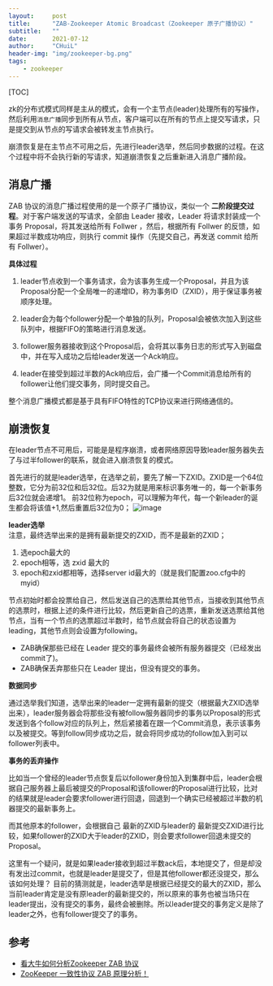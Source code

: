 ```yaml
---
layout:     post
title:      "ZAB-Zookeeper Atomic Broadcast（Zookeeper 原子广播协议）"
subtitle:   ""
date:       2021-07-12
author:     "CHuiL"
header-img: "img/zookeeper-bg.png"
tags:
    - zookeeper
---
```


[TOC]

zk的分布式模式同样是主从的模式，会有一个主节点(leader)处理所有的写操作，然后利用`消息广播`同步到所有从节点，客户端可以在所有的节点上提交写请求，只是提交到从节点的写请求会被转发主节点执行。    

崩溃恢复是在主节点不可用之后，先进行leader选举，然后同步数据的过程。在这个过程中将不会执行新的写请求，知道崩溃恢复之后重新进入消息广播阶段。


## 消息广播
ZAB 协议的消息广播过程使用的是一个原子广播协议，类似一个 **二阶段提交过程**。对于客户端发送的写请求，全部由 Leader 接收，Leader 将请求封装成一个事务 Proposal，将其发送给所有 Follwer ，然后，根据所有 Follwer 的反馈，如果超过半数成功响应，则执行 commit 操作（先提交自己，再发送 commit 给所有 Follwer）。

**具体过程**

1. leader节点收到一个事务请求，会为该事务生成一个Proposal，并且为该Proposal分配一个全局唯一的递增ID，称为事务ID（ZXID），用于保证事务被顺序处理。    

2. leader会为每个follower分配一个单独的队列，Proposal会被依次加入到这些队列中，根据FIFO的策略进行消息发送。  

3. follower服务器接收到这个Proposal后，会将其以事务日志的形式写入到磁盘中，并在写入成功之后给leader发送一个Ack响应。  

4. leader在接受到超过半数的Ack响应后，会广播一个Commit消息给所有的follower让他们提交事务，同时提交自己。


整个消息广播模式都是基于具有FIFO特性的TCP协议来进行网络通信的。

## 崩溃恢复
在leader节点不可用后，可能是是程序崩溃，或者网络原因导致leader服务器失去了与过半follower的联系，就会进入崩溃恢复的模式。  

首先进行的就是leader选举，在选举之前，要先了解一下ZXID。ZXID是一个64位整数，它分为前32位和后32位。后32为就是用来标识事务唯一的，每一个新事务后32位就会递增1。 前32位称为epoch，可以理解为年代，每一个新leader的诞生都会将该值+1,然后重置后32位为0；
![image](/chuil/img/zookeeper/zab-1.png)



**leader选举**  
注意，最终选举出来的是拥有最新提交的ZXID，而不是最新的ZXID；
1. 选epoch最大的
2. epoch相等，选 zxid 最大的
3. epoch和zxid都相等，选择server id最大的（就是我们配置zoo.cfg中的myid）

节点初始时都会投票给自己，然后发送自己的选票给其他节点，当接收到其他节点的选票时，根据上述的条件进行比较，然后更新自己的选票，重新发送选票给其他节点，当有一个节点的选票超过半数时，给节点就会将自己的状态设置为leading，其他节点则会设置为following。  

- ZAB确保那些已经在 Leader 提交的事务最终会被所有服务器提交（已经发出commit了)。
- ZAB确保丢弃那些只在 Leader 提出，但没有提交的事务。

**数据同步**

通过选举我们知道，选举出来的leader一定拥有最新的提交（根据最大ZXID选举出来），leader服务器会将那些没有被follow服务器同步的事务以Proposal的形式发送到各个follow对应的队列上，然后紧接着在跟一个Commit消息，表示该事务以及被提交。等到follow同步成功之后，就会将同步成功的follow加入到可以follower列表中。


**事务的丢弃操作**

比如当一个曾经的leader节点恢复后以follower身份加入到集群中后，leader会根据自己服务器上最后被提交的Proposal和该follower的Proposal进行比较，比对的结果就是leader会要求follower进行回退，回退到一个确实已经被超过半数的机器提交的最新事务上。

而其他原本的follower，会根据自己 最新的ZXID与leader的 最新提交ZXID进行比较，如果follower的ZXID大于leader的ZXID，则会要求follower回退未提交的Proposal。

这里有一个疑问，就是如果leader接收到超过半数ack后，本地提交了，但是却没有发出过commit，也就是leader是提交了，但是其他follower都还没提交，那么该如何处理？ 目前的猜测就是，leader选举是根据已经提交的最大的ZXID，那么当前leader肯定是没有原leader的最新提交的，所以原来的事务也被当场只在leader提出，没有提交的事务，最终会被删除。所以leader提交的事务定义是除了leader之外，也有follower提交了的事务。




## 参考
- [看大牛如何分析Zookeeper ZAB 协议](https://juejin.cn/post/6844903672128733198)  
- [ZooKeeper 一致性协议 ZAB 原理分析！](https://juejin.cn/post/6844903806723964936)
